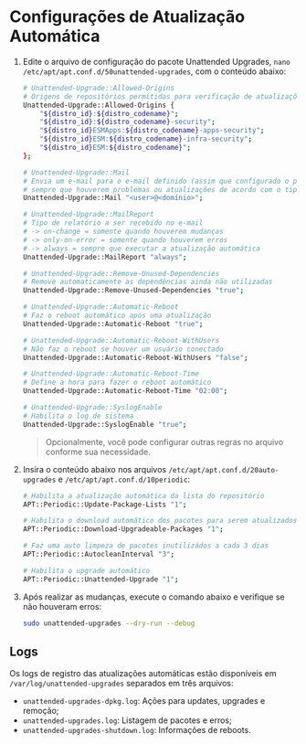 # Configurações de Atualização Automática

1. Edite o arquivo de configuração do pacote Unattended Upgrades, `nano /etc/apt/apt.conf.d/50unattended-upgrades`, com o conteúdo abaixo:

   ```bash
   # Unattended-Upgrade::Allowed-Origins
   # Origens de repositórios permitidas para verificação de atualizações
   Unattended-Upgrade::Allowed-Origins {
       "${distro_id}:${distro_codename}";
       "${distro_id}:${distro_codename}-security";
       "${distro_id}ESMApps:${distro_codename}-apps-security";
       "${distro_id}ESM:${distro_codename}-infra-security";
       "${distro_id}ESM:${distro_codename}";
   };
   
   # Unattended-Upgrade::Mail
   # Envia um e-mail para o e-mail definido (assim que configurado o postfix)
   # sempre que houverem problemas ou atualizações de acordo com o tipo de relatório
   Unattended-Upgrade::Mail "<user>@<domínio>";
   
   # Unattended-Upgrade::MailReport
   # Tipo de relatório a ser recebido no e-mail
   # -> on-change = somente quando houverem mudanças
   # -> only-on-error = somente quando houverem erros
   # -> always = sempre que executar a atualização automática
   Unattended-Upgrade::MailReport "always";
   
   # Unattended-Upgrade::Remove-Unused-Dependencies 
   # Remove automaticamente as dependências ainda não utilizadas
   Unattended-Upgrade::Remove-Unused-Dependencies "true";
   
   # Unattended-Upgrade::Automatic-Reboot
   # Faz o reboot automático após uma atualização
   Unattended-Upgrade::Automatic-Reboot "true";
   
   # Unattended-Upgrade::Automatic-Reboot-WithUsers
   # Não faz o reboot se houver um usuário conectado
   Unattended-Upgrade::Automatic-Reboot-WithUsers "false";
   
   # Unattended-Upgrade::Automatic-Reboot-Time
   # Define a hora para fazer o reboot automático
   Unattended-Upgrade::Automatic-Reboot-Time "02:00";
   
   # Unattended-Upgrade::SyslogEnable
   # Habilita o log de sistema
   Unattended-Upgrade::SyslogEnable "true";
   ```

   > Opcionalmente, você pode configurar outras regras no arquivo conforme sua necessidade.

2. Insira o conteúdo abaixo nos arquivos `/etc/apt/apt.conf.d/20auto-upgrades` e `/etc/apt/apt.conf.d/10periodic`:

   ```bash
   # Habilita a atualização automática da lista do repositório
   APT::Periodic::Update-Package-Lists "1";
   
   # Habilita o download automático dos pacotes para serem atualizados
   APT::Periodic::Download-Upgradeable-Packages "1";
   
   # Faz uma auto limpeza de pacotes inutilizádos a cada 3 dias
   APT::Periodic::AutocleanInterval "3";
   
   # Habilita o upgrade automático
   APT::Periodic::Unattended-Upgrade "1";
   ```

3. Após realizar as mudanças, execute o comando abaixo e verifique se não houveram erros:

   ```bash
   sudo unattended-upgrades --dry-run --debug
   ```

## Logs

Os logs de registro das atualizações automáticas estão disponíveis em `/var/log/unattended-upgrades` separados em três arquivos:

- `unattended-upgrades-dpkg.log`: Ações para updates, upgrades e remoção;
- `unattended-upgrades.log`: Listagem de pacotes e erros;
- `unattended-upgrades-shutdown.log`: Informações de reboots.